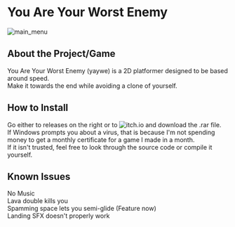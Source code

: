 # You Are Your Worst Enemy
![main_menu](https://github.com/user-attachments/assets/f507471d-ab83-48d2-ac91-06e9bd5348c1)

## About the Project/Game
You Are Your Worst Enemy (yaywe) is a 2D platformer designed to be based around speed.  
Make it towards the end while avoiding a clone of yourself.

## How to Install
Go either to releases on the right or to ![itch.io](https://sonuthenecro.itch.io/yaywe) and download the .rar file.  
If Windows prompts you about a virus, that is because I'm not spending money to get a monthly certificate for a game I made in a month.  
If it isn't trusted, feel free to look through the source code or compile it yourself.

## Known Issues
No Music  
Lava double kills you  
Spamming space lets you semi-glide (Feature now)  
Landing SFX doesn't properly work  

